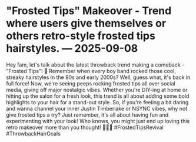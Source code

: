 # "Frosted Tips" Makeover - Trend where users give themselves or others retro-style frosted tips hairstyles. — 2025-09-08

Hey fam, let's talk about the latest throwback trend making a comeback - "Frosted Tips"! 🌟 Remember when every boy band rocked those cool, streaky hairstyles in the 90s and early 2000s? Well, guess what, it's back in full force! Now, we're seeing peeps rocking frosted tips all over social media, giving off major nostalgic vibes. Whether you're DIY-ing at home or hitting up the salon for a fresh look, this trend is all about adding some bold highlights to your hair for a stand-out style. So, if you're feeling a bit daring and wanna channel your inner Justin Timberlake or NSYNC vibes, why not give frosted tips a try? Just remember, it's all about having fun and experimenting with your look! Who knows, you might just end up loving this retro makeover more than you thought! 💁‍♂️✨ #FrostedTipsRevival #ThrowbackHairGoals